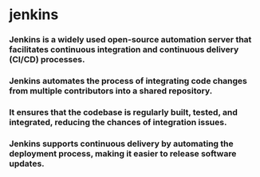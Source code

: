 # jenkins
### Jenkins is a widely used open-source automation server that facilitates continuous integration and continuous delivery (CI/CD) processes.  
### Jenkins automates the process of integrating code changes from multiple contributors into a shared repository.  
### It ensures that the codebase is regularly built, tested, and integrated, reducing the chances of integration issues.  
### Jenkins supports continuous delivery by automating the deployment process, making it easier to release software updates.  
